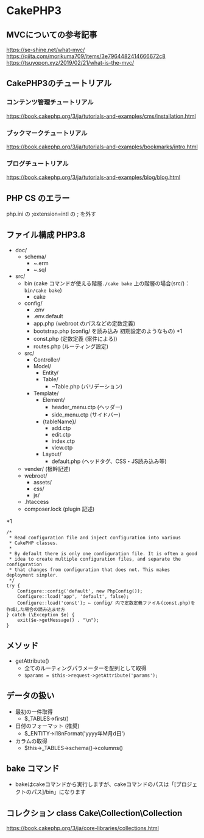 # CakePHP3

## MVCについての参考記事
https://se-shine.net/what-mvc/
https://qiita.com/morikuma709/items/3e7964482414666672c8
https://tsuyopon.xyz/2019/02/21/what-is-the-mvc/

## CakePHP3のチュートリアル
### コンテンツ管理チュートリアル
https://book.cakephp.org/3/ja/tutorials-and-examples/cms/installation.html

### ブックマークチュートリアル
https://book.cakephp.org/3/ja/tutorials-and-examples/bookmarks/intro.html

### ブログチュートリアル
https://book.cakephp.org/3/ja/tutorials-and-examples/blog/blog.html


## PHP CS のエラー
php.ini の ;extension=intl の ; を外す

## ファイル構成 PHP3.8
- doc/
  - schema/
    - ~.erm
    - ~.sql
- src/
  - bin (cake コマンドが使える階層`./cake bake` 上の階層の場合(src/)：`bin/cake bake`)
    - cake
  - config/
    - .env
    - .env.default
    - app.php (webroot のパスなどの定数定義)
    - bootstrap.php (config/ を読み込み 初期設定のようなもの) *1
    - const.php (定数定義 (案件による))
    - routes.php (ルーティング設定)
  - src/
    - Controller/
    - Model/
      - Entity/
      - Table/
        - ~Table.php (バリデーション)
    - Template/
      - Element/
        - header_menu.ctp (ヘッダー)
        - side_menu.ctp (サイドバー)
      - {tableName}/
        - add.ctp
        - edit.ctp
        - index.ctp
        - view.ctp
      - Layout/
        - default.php (ヘッドタグ、CSS・JS読み込み等)
  - vender/ (根幹記述)
  - webroot/
    - assets/
    - css/
    - js/
  - .htaccess
  - composer.lock (plugin 記述)

*1
```
/*
 * Read configuration file and inject configuration into various
 * CakePHP classes.
 *
 * By default there is only one configuration file. It is often a good
 * idea to create multiple configuration files, and separate the configuration
 * that changes from configuration that does not. This makes deployment simpler.
 */
try {
    Configure::config('default', new PhpConfig());
    Configure::load('app', 'default', false);
    Configure::load('const'); ← config/ 内で定数定義ファイル(const.php)を作成した場合の読み込ませ方
} catch (\Exception $e) {
    exit($e->getMessage() . "\n");
}
```


## メソッド
- getAttribute()
  - 全てのルーティングパラメーターを配列として取得
  - `$params = $this->request->getAttribute('params');`

## データの扱い
- 最初の一件取得
  - $_TABLES->first()
- 日付のフォーマット (推奨)
  - $_ENTITY->i18nFormat('yyyy年M月d日')
- カラムの取得
  - $this->_TABLES->schema()->columns()

## bake コマンド
- bakeはcakeコマンドから実行しますが、cakeコマンドのパスは「[プロジェクトのパス]/bin」になります

## コレクション class Cake\Collection\Collection
https://book.cakephp.org/3/ja/core-libraries/collections.html
